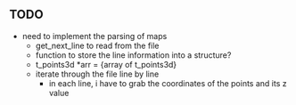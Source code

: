 ## TODO
* need to implement the parsing of maps
    * get_next_line to read from the file
    * function to store the line information into a structure?
    * t_points3d *arr = {array of t_points3d}
    * iterate through the file line by line
        * in each line, i have to grab the coordinates of the points and its z value
